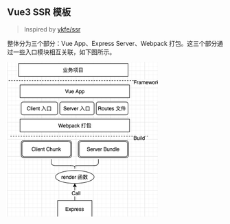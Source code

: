 ## Vue3 SSR 模板

> Inspired by [ykfe/ssr](https://github.com/ykfe/ssr)

整体分为三个部分：Vue App、Express Server、Webpack 打包。这三个部分通过一些入口模块相互关联，如下图所示。

![整体架构](./docs/images/整体架构.png)
